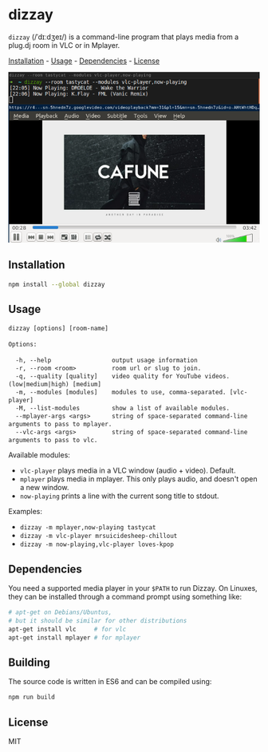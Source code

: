 dizzay
======

`dizzay` (/ˈdɪːdʒeɪ/) is a command-line program that plays media from a plug.dj
room in VLC or in Mplayer.

[Installation](#installation) -
[Usage](#usage) -
[Dependencies](#dependencies) -
[License](#license)

![VLC](./screens/vlc-player_and_now-playing.png)

## Installation

```bash
npm install --global dizzay
```

## Usage

    dizzay [options] [room-name]

    Options:

      -h, --help                 output usage information
      -r, --room <room>          room url or slug to join.
      -q, --quality [quality]    video quality for YouTube videos. (low|medium|high) [medium]
      -m, --modules [modules]    modules to use, comma-separated. [vlc-player]
      -M, --list-modules         show a list of available modules.
      --mplayer-args <args>      string of space-separated command-line arguments to pass to mplayer.
      --vlc-args <args>          string of space-separated command-line arguments to pass to vlc.

Available modules:

 * `vlc-player` plays media in a VLC window (audio + video). Default.
 * `mplayer` plays media in mplayer. This only plays audio, and doesn't open a
   new window.
 * `now-playing` prints a line with the current song title to stdout.

Examples:

 * `dizzay -m mplayer,now-playing tastycat`
 * `dizzay -m vlc-player mrsuicidesheep-chillout`
 * `dizzay -m now-playing,vlc-player loves-kpop`

## Dependencies

You need a supported media player in your `$PATH` to run Dizzay.
On Linuxes, they can be installed through a command prompt using something like:

```bash
# apt-get on Debians/Ubuntus,
# but it should be similar for other distributions
apt-get install vlc     # for vlc
apt-get install mplayer # for mplayer
```

## Building

The source code is written in ES6 and can be compiled using:

```bash
npm run build
```

## License

MIT
